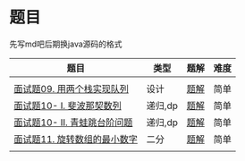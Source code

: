 # 题目

先写md吧后期换java源码的格式

| 题目                                                         | 类型    | 题解                         | 难度 |
| ------------------------------------------------------------ | ------- | ---------------------------- | ---- |
|                                                              |         |                              |      |
| [面试题09. 用两个栈实现队列](https://leetcode-cn.com/problems/yong-liang-ge-zhan-shi-xian-dui-lie-lcof/) | 设计    | [题解](./剑指offer/09.md)    | 简单 |
| [面试题10- I. 斐波那契数列](https://leetcode-cn.com/problems/fei-bo-na-qi-shu-lie-lcof/) | 递归,dp | [题解](./剑指offer/10(1).md) | 简单 |
| [面试题10- II. 青蛙跳台阶问题](https://leetcode-cn.com/problems/qing-wa-tiao-tai-jie-wen-ti-lcof/) | 递归,dp | [题解](./剑指offer/10(2).md) | 简单 |
| [面试题11. 旋转数组的最小数字](https://leetcode-cn.com/problems/xuan-zhuan-shu-zu-de-zui-xiao-shu-zi-lcof/) | 二分    | [题解](./剑指offer/11.md)    | 简单 |
|                                                              |         |                              |      |

